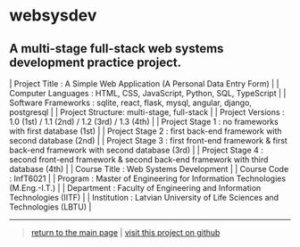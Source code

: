 # websysdev

## A multi-stage full-stack web systems development practice project.

| Project Title : A Simple Web Application (A Personal Data Entry Form) |
| Computer Languages : HTML, CSS, JavaScript, Python, SQL, TypeScript |
| Software Frameworks : sqlite, react, flask, mysql, angular, django, postgresql |
| Project Structure: multi-stage, full-stack |
| Project Versions : 1.0 (1st) / 1.1 (2nd) / 1.2 (3rd) / 1.3 (4th) |
| Project Stage 1 : no frameworks with first database (1st) |
| Project Stage 2 : first back-end framework with second database (2nd) |
| Project Stage 3 : first front-end framework & first back-end framework with second database (3rd) |
| Project Stage 4 : second front-end framework & second back-end framework with third database (4th) |
| Course Title : Web Systems Development |
| Course Code : InfT6021 |
| Program : Master of Engineering for Information Technologies (M.Eng.-I.T.) |
| Department : Faculty of Engineering and Information Technologies (IITF) |
| Institution : Latvian University of Life Sciences and Technologies (LBTU) |

---

> [return to the main page](https://ahiyantra.github.io)
> |
> [visit this project on github](https://github.com/ahiyantra/OPE-with-URH-and-ROS)